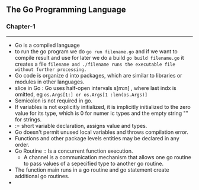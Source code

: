 ## The Go Programming Language
### Chapter-1
__________________
- Go is a compiled language
- to run the go program we do ```go run filename.go``` and if we want to compile result and use for later we do a build ```go build filename.go``` it creates a file ```filename and ./filename runs the executable file without further processing.```
- Go code is organize d into packages, which are similar to libraries or modules in other languages.
- slice in Go : Go uses half-open intervals s[m:n] , where last indx is omitted, eg ```os.Args[1:] or os.Args[1 :len(os.Args)]```
- Semicolon is not required in go.
- If variables is not explicitly initialized, it is implicitly initialized to the zero value for its type, which is 0 for numer ic types and the empty string "" for strings.
- := short variable declaration, assigns value and types.
- Go doesn't permit unused local variables and throws compilation error.
- Functions and other package levels entities may be declared in any order.
- Go Routine :: Is a concurrent function execution. 
    - A channel is a communication mechanism that allows one go routine to pass values of a sepecified type to another go routine.
- The function main runs in a go routine and go statement create additional go routines.
- 